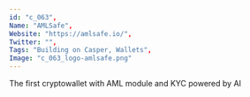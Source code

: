 ```yaml
--- 
id: "c_063", 
Name: "AMLSafe", 
Website: "https://amlsafe.io/", 
Twitter: "", 
Tags: "Building on Casper, Wallets", 
Image: "c_063_logo-amlsafe.png" 
--- 
```

<!--lang:en--> 
The first cryptowallet with AML module and KYC powered by AI
<!--lang:es--] 
The first cryptowallet with AML module and KYC powered by AI
<!--lang:de--] 
The first cryptowallet with AML module and KYC powered by AI
<!--lang:fr--] 
The first cryptowallet with AML module and KYC powered by AI
<!--lang:pl--] 
The first cryptowallet with AML module and KYC powered by AI
<!--lang:pt--] 
The first cryptowallet with AML module and KYC powered by AI
[!--lang:*--> 
